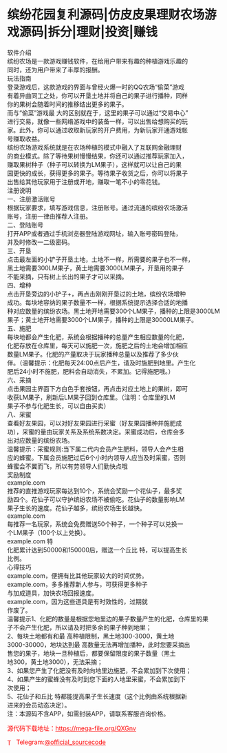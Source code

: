 # 缤纷花园复利源码|仿皮皮果理财农场游戏源码|拆分|理财|投资|赚钱

软件介绍<br>缤纷农场是一款游戏赚钱软件，在给用户带来有趣的种植游戏乐趣的<br>同时，还为用户带来了丰厚的报酬。<br>玩法指南<br>登录游戏后，这款游戏的界面与曾经火爆一时的QQ农场“偷菜”游戏<br>有着异曲同工之处，你可以开垦土地并将自己的果子进行播种，同样<br>你的果树会随着时间的推移结出更多的果子。<br>而与“偷菜”游戏最 大的区别就在于，这里的果子可以通过“交易中心”<br>进行交易，就像一些网络游戏中的装备一样，可以出售给想购买的玩<br>家。此外，你可以通过收取新玩家的开户费用，为新玩家开通游戏帐<br>号赚取收益。<br>缤纷农场游戏系统就是在农场种植的模式中融入了互联网金融理财<br>的商业模式。除了等待果树慢慢结果，你还可以通过推荐玩家加入，<br>赚取果树种子（种子可以转换为LM果子），这样就可以让自己的果<br>园更快的成长，获得更多的果子。等待果子收货之后，你可以将果子<br>出售给其他玩家用于注册或开地，赚取一笔不小的零花钱。<br>注册说明<br>一、注册激活账号<br>根据玩家要求，填写游戏信息，注册账号。通过流通的缤纷农场激活<br>账号，注册一律由推荐人注册。<br>二、登陆账号<br>打开APP或者通过手机浏览器登陆游戏网址，输入账号密码登陆，<br>并及时修改一二级密码。<br>三、开垦<br>点击最左面的小铲子开垦土地，土地不一样，所需要的果子也不一样，<br>黑土地需要300LM果子，黄土地需要3000LM果子，开垦用的果子<br>不能采摘，只有树上长出的果子才可以采摘。<br>四、增种<br>点击开垦旁边的小铲子+，再点击刚刚开垦过的土地，缤纷农场增种<br>成功。每块地容纳的果子数量不一样，根据系统提示选择合适的地播<br>种对应数量的缤纷农场。黑土地开地需要300个LM果子，播种的上限是3000LM果子；黄土地开地需要3000个LM果子，播种的上限是30000LM果子。<br>五、施肥<br>每块地都会产生化肥，系统会根据播种的总量产生相应数量的化肥，<br>化肥存放在仓库里，每天可以施肥一次，施肥之后的土地会增加相应<br>数量LM果子。化肥的产量取决于玩家播种总量以及推荐了多少伙<br>伴。（温馨提示：化肥每天24:00点后产生，请及时施肥到地里。产生化<br>肥后24小时不施肥，肥料会自动消失，不累加。记得施肥哦。）<br>六、采摘<br>点击果园主界面下方白色手套按钮，再点击对应土地上的果树，即可<br>收获LM果子，刷新后LM果子回到仓库里。（注明：仓库里的LM<br>果子不参与化肥生长，可以自由买卖）<br>八、采蜜<br>查看好友果园，可以对好友果园进行采蜜（好友果园播种并施肥成<br>功），采蜜的量由玩家关系及系统系数决定。采蜜成功后，仓库会多<br>出对应数量的缤纷农场。<br>温馨提示：采蜜规则:当下属二代内会员产生肥料，领导人会产生相<br>应的蜂蜜。下属会员施肥过后6个小时内领导人应当及时采蜜，否则<br>蜂蜜会不翼而飞，所以有劳领导人们勤快点哦<br>奖励制度<br>example.com<br>推荐的直推游戏玩家每达到10个，系统会奖励一个花仙子，最多奖<br>励四个。花仙子可以守护缤纷农场不被偷吃。花仙子的数量影响LM<br>果子生长的速度。花仙子越多，缤纷农场生长越快。<br>example.com<br>每推荐一名玩家，系统会免费赠送50个种子，一个种子可以兑换一<br>个LM果子（100个以上兑换）。<br>example.com 特<br>化肥累计达到50000和150000后，赠送一个丘比 特，可以提高生长<br>比例。<br>心得技巧<br>example.com，便拥有比其他玩家较大的时间优势。<br>example.com，多多推荐新人参与，可获得更多种子<br>与加成道具，加快农场回报速度。<br>example.com，因为这些道具是有时效性的，过期就<br>作废了。<br>温馨提示1、化肥的数量是根据您地里边的果子数量产生的化肥，仓库里的果<br>子不会产生化肥，所以请及时把多余的果子种到地里；<br>2、每块土地都有和最 高种植限制，黑土地300-3000，黄土地<br>3000-30000，地块达到最 高数量无法再增加播种，此时您要采摘出<br>售您的果子，地块一旦种植后，都要保留限度的果子数量（黑土<br>地300，黄土地3000），无法采摘；<br>3、如果您产生了化肥没有及时向地里边施肥，不会累加到下次使用；<br>4、如果产生的蜜蜂没有及时到您下面的人地里采蜜，不会累加到下<br>次使用；<br>5、花仙子和丘比 特都能提高果子生长速度（这个比例由系统根据新<br>进来的会员动态决定）。<br>注：本源码不含APP，如需封装APP，请联系客服咨询价格。<br>


<p style="color: red;">源代码下载地址：<a href="https://mega-file.org/QXGnv" style="color: red;">https://mega-file.org/QXGnv</a></p><p style="color: red;"><img src="https://cdn-icons-png.flaticon.com/512/2111/2111646.png" alt="Telegram Icon" style="width: 16px; vertical-align: middle; margin-right: 5px;">Telegram:<a href="https://t.me/official_sourcecode" style="color: red;">@official_sourcecode</a></p>